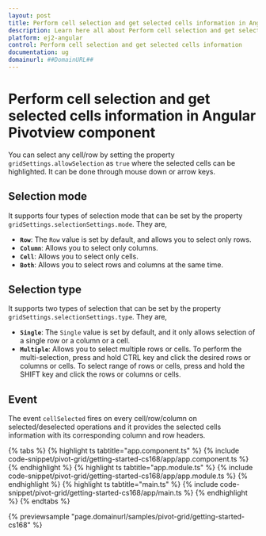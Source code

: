 ```yaml
---
layout: post
title: Perform cell selection and get selected cells information in Angular Pivotview component | Syncfusion
description: Learn here all about Perform cell selection and get selected cells information in Syncfusion Angular Pivotview component of Syncfusion Essential JS 2 and more.
platform: ej2-angular
control: Perform cell selection and get selected cells information 
documentation: ug
domainurl: ##DomainURL##
---
```


# Perform cell selection and get selected cells information in Angular Pivotview component

You can select any cell/row by setting the property `gridSettings.allowSelection` as `true` where the selected cells can be highlighted. It can be done through mouse down or arrow keys.

## Selection mode

It supports four types of selection mode that can be set by the property `gridSettings.selectionSettings.mode`. They are,

* **`Row`**: The `Row` value is set by default, and allows you to select only rows.
* **`Column`**: Allows you to select only columns.
* **`Cell`**: Allows you to select only cells.
* **`Both`**: Allows you to select rows and columns at the same time.

## Selection type

It supports two types of selection that can be set by the property `gridSettings.selectionSettings.type`. They are,

* **`Single`**: The `Single` value is set by default, and it only allows selection of a single row or a column or a cell.
* **`Multiple`**: Allows you to select multiple rows or cells.
To perform the multi-selection, press and hold CTRL key and click the desired rows or columns or cells. To select range of rows or cells, press and hold the SHIFT key and click the rows or columns or cells.

## Event

The event `cellSelected` fires on every cell/row/column on selected/deselected operations and it provides the selected cells information with its corresponding column and row headers.

{% tabs %}
{% highlight ts tabtitle="app.component.ts" %}
{% include code-snippet/pivot-grid/getting-started-cs168/app/app.component.ts %}
{% endhighlight %}
{% highlight ts tabtitle="app.module.ts" %}
{% include code-snippet/pivot-grid/getting-started-cs168/app/app.module.ts %}
{% endhighlight %}
{% highlight ts tabtitle="main.ts" %}
{% include code-snippet/pivot-grid/getting-started-cs168/app/main.ts %}
{% endhighlight %}
{% endtabs %}
  
{% previewsample "page.domainurl/samples/pivot-grid/getting-started-cs168" %}

